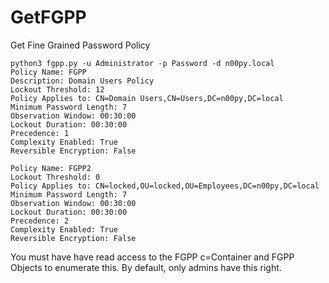 # GetFGPP
Get Fine Grained Password Policy

```
python3 fgpp.py -u Administrator -p Password -d n00py.local       
Policy Name: FGPP
Description: Domain Users Policy
Lockout Threshold: 12
Policy Applies to: CN=Domain Users,CN=Users,DC=n00py,DC=local
Minimum Password Length: 7
Observation Window: 00:30:00
Lockout Duration: 00:30:00
Precedence: 1
Complexity Enabled: True
Reversible Encryption: False

Policy Name: FGPP2
Lockout Threshold: 0
Policy Applies to: CN=locked,OU=locked,OU=Employees,DC=n00py,DC=local
Minimum Password Length: 7
Observation Window: 00:30:00
Lockout Duration: 00:30:00
Precedence: 2
Complexity Enabled: True
Reversible Encryption: False
```

You must have have read access to the FGPP c=Container and FGPP Objects to enumerate this. By default, only admins have this right.
